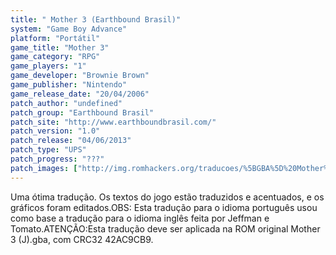 ```yaml
---
title: " Mother 3 (Earthbound Brasil)"
system: "Game Boy Advance"
platform: "Portátil"
game_title: "Mother 3"
game_category: "RPG"
game_players: "1"
game_developer: "Brownie Brown"
game_publisher: "Nintendo"
game_release_date: "20/04/2006"
patch_author: "undefined"
patch_group: "Earthbound Brasil"
patch_site: "http://www.earthboundbrasil.com/"
patch_version: "1.0"
patch_release: "04/06/2013"
patch_type: "UPS"
patch_progress: "???"
patch_images: ["http://img.romhackers.org/traducoes/%5BGBA%5D%20Mother%203%20-%20Earthbound%20Brasil%20-%201.png","http://img.romhackers.org/traducoes/%5BGBA%5D%20Mother%203%20-%20Earthbound%20Brasil%20-%202.png","http://img.romhackers.org/traducoes/%5BGBA%5D%20Mother%203%20-%20Earthbound%20Brasil%20-%203.png"]
---
```

Uma ótima tradução. Os textos do jogo estão traduzidos e acentuados, e os gráficos foram editados.OBS: Esta tradução para o idioma português usou como base a tradução para o idioma inglês feita por Jeffman e Tomato.ATENÇÃO:Esta tradução deve ser aplicada na ROM original Mother 3 (J).gba, com CRC32 42AC9CB9.
